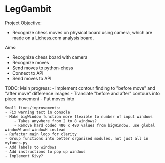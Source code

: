 # LegGambit
Project Objective:
- Recognize chess moves on physical board using camera, which are made on a Lichess.com analysis board.

Aims:
- Recognize chess board with camera
- Recognize moves
- Send moves to python-chess
- Connect to API
- Send moves to API

TODO:
	Main progress:
	- Implement contour finding to "before move" and "after move" difference images
	- Translate "before and after" contours into piece movement
	- Put moves into 


	Small fixes/improvements:
	- Fix warning text in console
	- Make bigWindow function more flexible to number of input windows
		- Takes anywhere from 2 to 8 windows?
		- Remove hard coded 480 x 480 values from bigWindow, use global windowW and windowH instead
	- Refactor main loop for clarity
	- Group functions into better organised modules, not just all in myfuncs.py
	- Add labels to windows
	- Add instructions to pop up windows
	- Implement Kivy?